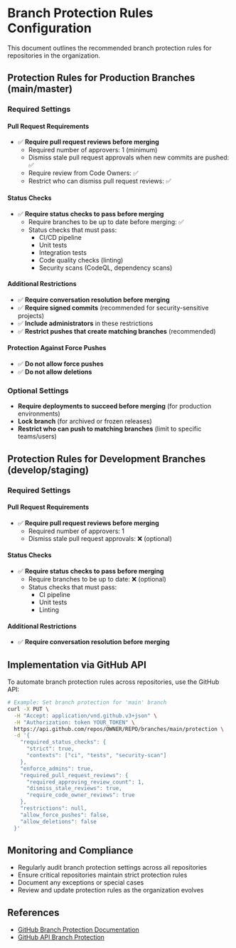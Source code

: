 # Branch Protection Rules Configuration

This document outlines the recommended branch protection rules for repositories in the organization.

## Protection Rules for Production Branches (main/master)

### Required Settings

#### Pull Request Requirements
- ✅ **Require pull request reviews before merging**
  - Required number of approvers: 1 (minimum)
  - Dismiss stale pull request approvals when new commits are pushed: ✅
  - Require review from Code Owners: ✅
  - Restrict who can dismiss pull request reviews: ✅

#### Status Checks
- ✅ **Require status checks to pass before merging**
  - Require branches to be up to date before merging: ✅
  - Status checks that must pass:
    - CI/CD pipeline
    - Unit tests
    - Integration tests
    - Code quality checks (linting)
    - Security scans (CodeQL, dependency scans)

#### Additional Restrictions
- ✅ **Require conversation resolution before merging**
- ✅ **Require signed commits** (recommended for security-sensitive projects)
- ✅ **Include administrators** in these restrictions
- ✅ **Restrict pushes that create matching branches** (recommended)

#### Protection Against Force Pushes
- ✅ **Do not allow force pushes**
- ✅ **Do not allow deletions**

### Optional Settings

- **Require deployments to succeed before merging** (for production environments)
- **Lock branch** (for archived or frozen releases)
- **Restrict who can push to matching branches** (limit to specific teams/users)

## Protection Rules for Development Branches (develop/staging)

### Required Settings

#### Pull Request Requirements
- ✅ **Require pull request reviews before merging**
  - Required number of approvers: 1
  - Dismiss stale pull request approvals: ❌ (optional)

#### Status Checks
- ✅ **Require status checks to pass before merging**
  - Require branches to be up to date: ❌ (optional)
  - Status checks that must pass:
    - CI pipeline
    - Unit tests
    - Linting

#### Additional Restrictions
- ✅ **Require conversation resolution before merging**

## Implementation via GitHub API

To automate branch protection rules across repositories, use the GitHub API:

```bash
# Example: Set branch protection for 'main' branch
curl -X PUT \
  -H "Accept: application/vnd.github.v3+json" \
  -H "Authorization: token YOUR_TOKEN" \
  https://api.github.com/repos/OWNER/REPO/branches/main/protection \
  -d '{
    "required_status_checks": {
      "strict": true,
      "contexts": ["ci", "tests", "security-scan"]
    },
    "enforce_admins": true,
    "required_pull_request_reviews": {
      "required_approving_review_count": 1,
      "dismiss_stale_reviews": true,
      "require_code_owner_reviews": true
    },
    "restrictions": null,
    "allow_force_pushes": false,
    "allow_deletions": false
  }'
```

## Monitoring and Compliance

- Regularly audit branch protection settings across all repositories
- Ensure critical repositories maintain strict protection rules
- Document any exceptions or special cases
- Review and update protection rules as the organization evolves

## References

- [GitHub Branch Protection Documentation](https://docs.github.com/en/repositories/configuring-branches-and-merges-in-your-repository/managing-protected-branches/about-protected-branches)
- [GitHub API Branch Protection](https://docs.github.com/en/rest/branches/branch-protection)
